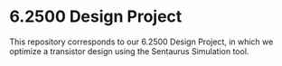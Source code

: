 # 6.2500 Design Project
This repository corresponds to our 6.2500 Design Project, in which we optimize a transistor design using the Sentaurus Simulation tool.
